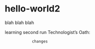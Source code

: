 # hello-world2



blah blah blah 


learning second run
Technologist’s Oath:

                changes
